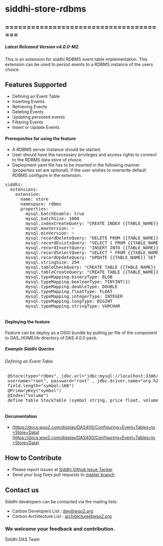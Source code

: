 # siddhi-store-rdbms

======================================
---
##### Latest Released Version v4.0.0-M2.

This is an extension for siddhi RDBMS event table implementation. This extension can be used to persist events to a RDBMS instance of the users choice.

Features Supported
------------------
 - Defining an Event Table
 - Inserting Events
 - Retrieving Events
 - Deleting Events
 - Updating persisted events
 - Filtering Events
 - Insert or Update Events
      
#### Prerequisites for using the feature
 - A RDBMS server instance should be started.
 - User should have the necessary privileges and access rights to connect to the RDBMS data store of choice.
 - Deployment yaml file has to be inserted in the following manner (properties set are optional), if the user wishes to overwrite default RDBMS configure in the extension.
 <pre>
siddhi: 
  extensions: 
    extension: 
      name: store
      namespace: rdbms
      properties: 
        mysql.batchEnable: true
        mysql.batchSize: 1000
        mysql.indexCreateQuery: "CREATE INDEX {{TABLE_NAME}}_INDEX ON {{TABLE_NAME}} ({{INDEX_COLUMNS}})"
        mysql.maxVersion: ~
        mysql.minVersion: ~
        mysql.recordDeleteQuery: "DELETE FROM {{TABLE_NAME}} {{CONDITION}}"
        mysql.recordExistsQuery: "SELECT 1 FROM {{TABLE_NAME}} {{CONDITION}} LIMIT 1"
        mysql.recordInsertQuery: "INSERT INTO {{TABLE_NAME}} VALUES ({{Q}})"
        mysql.recordSelectQuery: "SELECT * FROM {{TABLE_NAME}} {{CONDITION}}"
        mysql.recordUpdateQuery: "UPDATE {{TABLE_NAME}} SET {{COLUMNS_AND_VALUES}} {{CONDITION}}"
        mysql.stringSize: 254
        mysql.tableCheckQuery: "CREATE TABLE {{TABLE_NAME}} ({{COLUMNS, PRIMARY_KEYS}})"
        mysql.tableCreateQuery: "CREATE TABLE {{TABLE_NAME}} ({{COLUMNS, PRIMARY_KEYS}})"
        mysql.typeMapping.binaryType: BLOB
        mysql.typeMapping.booleanType: TINYINT(1)
        mysql.typeMapping.doubleType: DOUBLE
        mysql.typeMapping.floatType: FLOAT
        mysql.typeMapping.integerType: INTEGER
        mysql.typeMapping.longType: BIGINT
        mysql.typeMapping.stringType: VARCHAR
 </pre>

 
#### Deploying the feature
 Feature can be deploy as a OSGI bundle by putting jar file of the component to DAS_HOME/lib directory of DAS 4.0.0 pack. 
 
##### Example Siddhi Queries
###### Defining an Event Table
 <pre>
 @Store(type="rdbms", jdbc.url="jdbc:mysql://localhost:3306/das",
 username="root", password="root" , jdbc.driver.name="org.h2.Driver",
 field.length="symbol:100")
 @PrimaryKey("symbol")
 @Index("volume")
 define table StockTable (symbol string, price float, volume long);
 </pre>

#### Documentation 
* [https://docs.wso2.com/display/DAS400/Configuring+Event+Tables+to+Store+Data](https://docs.wso2.com/display/DAS400/Configuring+Event+Tables+to+Store+Data)

## How to Contribute
* Please report issues at [Siddhi Github Issue Tacker](https://github.com/wso2-extensions/siddhi-store-rdbms/issues)
* Send your bug fixes pull requests to [master branch](https://github.com/wso2-extensions/siddhi-store-rdbms/tree/master) 

## Contact us 
Siddhi developers can be contacted via the mailing lists:
  * Carbon Developers List : dev@wso2.org
  * Carbon Architecture List : architecture@wso2.org

### We welcome your feedback and contribution.

Siddhi DAS Team
